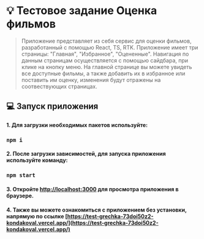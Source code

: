 # :bulb: Тестовое задание Оценка фильмов

> Приложение представляет из себя сервис для оценки фильмов, разработанный с помощью React, TS, RTK. Приложение имеет три страницы: "Главная", "Избранное", "Оцененные". Навигация по данным страницам осуществляется с помощью сайдбара, при клике на кнопку меню. На главной странице вы можете увидеть все доступные фильмы, а также добавить их в избранное или поставить им оценку, изменения будут отражены на соотвествующих страницах.

## :computer: Запуск приложения

#### 1. Для загрузки необходимых пакетов используйте:

### `npm i`

#### 2. После загрузки зависимостей, для запуска приложения используйте команду:

### `npm start`

#### 3. Откройте [http://localhost:3000](http://localhost:3000) для просмотра приложения в браузере.

#### 4. Также вы можете ознакомиться с приложением без установки, напрямую по ссылке [https://test-grechka-73doi50z2-kondakoval.vercel.app/](https://test-grechka-73doi50z2-kondakoval.vercel.app/)
